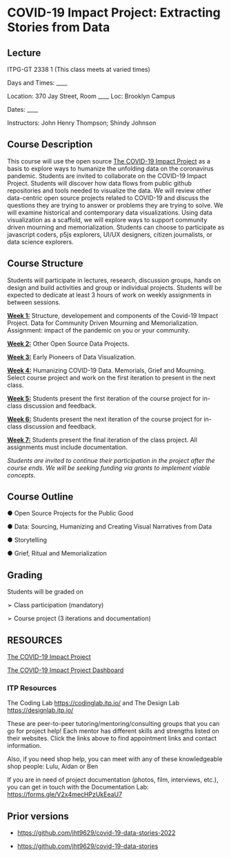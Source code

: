 # COVID-19 Impact Project: Extracting Stories from Data

## Lecture

ITPG-GT 2338 1 (This class meets at varied times)

Days and Times: \_\_\_\_

Location: 370 Jay Street, Room \_\_\_\_ Loc: Brooklyn Campus

Dates: \_\_\_\_

Instructors: John Henry Thompson; Shindy Johnson

## Course Description

This course will use the open source [The COVID-19 Impact Project](https://covid19impactproject.com/) as a basis to explore ways to humanize the unfolding data on the coronavirus pandemic. Students are invited to collaborate on the COVID-19 Impact Project. Students will discover how data flows from public github repositories and tools needed to visualize the data. We will review other data-centric open source projects related to COVID-19 and discuss the questions they are trying to answer or problems they are trying to solve. We will examine historical and contemporary data visualizations. Using data visualization as a scaffold, we will explore ways to support community driven mourning and memorialization. Students can choose to participate as javascript coders, p5js explorers, UI/UX designers, citizen journalists, or data science explorers.

## Course Structure

Students will participate in lectures, research, discussion groups, hands on design and build
activities and group or individual projects. Students will be expected to dedicate at least 3 hours of work on weekly assignments in between sessions.

**[Week 1:]()** Structure, developement and components of the Covid-19 Impact Project. Data for Community Driven Mourning and Memorialization. Assignment: impact of the pandemic on you or your community.

**[Week 2:]()** Other Open Source Data Projects.

**[Week 3:]()** Early Pioneers of Data Visualization.

**[Week 4:]()** Humanizing COVID-19 Data. Memorials, Grief and Mourning. Select course project and work on the first iteration to present in the next class.

**[Week 5:](Week5-6-7.md)** Students present the first iteration of the course project for in-class discussion and feedback.

**[Week 6:](Week5-6-7.md)** Students present the next iteration of the course project for in-class discussion and feedback.

**[Week 7:](Week5-6-7.md)** Students present the final iteration of the class project. All assignments must include documentation.

_Students are invited to continue their participation in the project after the course ends. We will be seeking funding via grants to implement viable concepts._

## Course Outline

● Open Source Projects for the Public Good

● Data: Sourcing, Humanizing and Creating Visual Narratives from Data

● Storytelling

● Grief, Ritual and Memorialization

## Grading

Students will be graded on

➢ Class participation (mandatory)

➢ Course project (3 iterations and documentation)

## RESOURCES

[The COVID-19 Impact Project](https://covid19impactproject.com/)

[The COVID-19 Impact Project Dashboard](https://jht1493.net/COVID-19-Impact/Dashboard/a0/)

### ITP Resources

The Coding Lab https://codinglab.itp.io/ and The Design Lab https://designlab.itp.io/

These are peer-to-peer tutoring/mentoring/consulting groups that you can go for project help! Each mentor has different skills and strengths listed on their websites. Click the links above to find appointment links and contact information.

Also, if you need shop help, you can meet with any of these knowledgeable shop people: Lulu, Aidan or Ben

If you are in need of project documentation (photos, film, interviews, etc.), you can get in touch with the Documentation Lab: https://forms.gle/V2x4mecHPzUkEeaU7

## Prior versions

- https://github.com/jht9629/covid-19-data-stories-2022

- https://github.com/jht9629/covid-19-data-stories
